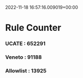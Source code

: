 2022-11-18 16:57:16.009019+00:00
# Rule Counter 
 ### UCATE : 652291

 ### Veneto : 91188

 ### Allowlist : 13925